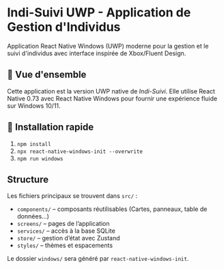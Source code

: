 # Indi-Suivi UWP - Application de Gestion d'Individus

Application React Native Windows (UWP) moderne pour la gestion et le suivi d'individus avec interface inspirée de Xbox/Fluent Design.

## 🌟 Vue d'ensemble

Cette application est la version UWP native de *Indi-Suivi*. Elle utilise React Native 0.73 avec React Native Windows pour fournir une expérience fluide sur Windows 10/11.

## 🔧 Installation rapide

1. `npm install`
2. `npx react-native-windows-init --overwrite`
3. `npm run windows`

## Structure

Les fichiers principaux se trouvent dans `src/` :
- `components/` – composants réutilisables (Cartes, panneaux, table de données…)
- `screens/` – pages de l’application
- `services/` – accès à la base SQLite
- `store/` – gestion d’état avec Zustand
- `styles/` – thèmes et espacements

Le dossier `windows/` sera généré par `react-native-windows-init`.
